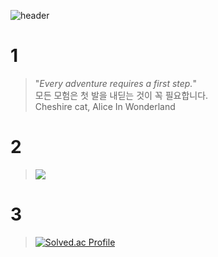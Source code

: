 ![header](https://capsule-render.vercel.app/api?type=Waving&color=5958dd&height=300&section=header&text=🐈‍⬛%20&fontSize=90)

# 1

> "*Every adventure requires a first step.*"  
> 모든 모험은 첫 발을 내딛는 것이 꼭 필요합니다.  
> Cheshire cat, Alice In Wonderland 

# 2 

> <img src="https://img.shields.io/badge/Switf-F05138?style=for-the-badge&logo=Swift&logoColor=white">

# 3

> [![Solved.ac Profile](http://mazassumnida.wtf/api/v2/generate_badge?boj=bw0105)](https://solved.ac/bw0105/)
